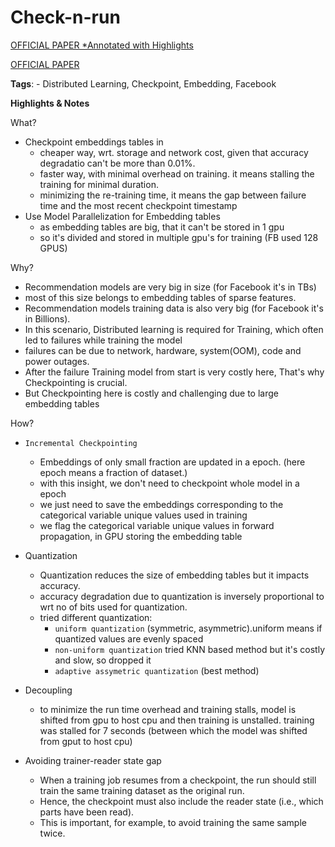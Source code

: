 # Check-n-run
[OFFICIAL PAPER *Annotated with Highlights](paper.pdf)

[OFFICIAL PAPER](https://arxiv.org/pdf/2010.08679v2.pdf)

**Tags**: - Distributed Learning, Checkpoint, Embedding, Facebook

**Highlights & Notes**

What?
- Checkpoint embeddings tables in 
  - cheaper way, wrt. storage and network cost, given that accuracy degradatio can't be more than 0.01%.
  - faster way, with minimal overhead on training. it means stalling the training for minimal duration.
  - minimizing the re-training time, it means the gap between failure time and the most recent checkpoint timestamp
- Use Model Parallelization for Embedding tables
  - as embedding tables are big, that it can't be stored in 1 gpu
  - so it's divided and stored in multiple gpu's for training (FB used 128 GPUS)

Why?
- Recommendation models are very big in size (for Facebook it's in TBs)
- most of this size belongs to embedding tables of sparse features.
- Recommendation models training data is also very big (for Facebook it's in Billions). 
- In this scenario, Distributed learning is required for Training, which often led to failures while training the model
- failures can be due to network, hardware, system(OOM), code and power outages.
- After the failure Training model from start is very costly here, That's why Checkpointing is crucial.
- But Checkpointing here is costly and challenging due to large embedding tables

How?
- `Incremental Checkpointing`
  - Embeddings of only small fraction are updated in a epoch. (here epoch means a fraction of dataset.)
  - with this insight, we don't need to checkpoint whole model in a epoch
  - we just need to save the embeddings corresponding to the categorical variable unique values used in training
  - we flag the categorical variable unique values in forward propagation, in GPU storing the embedding table

- Quantization
  - Quantization reduces the size of embedding tables but it impacts accuracy. 
  - accuracy degradation due to quantization is inversely proportional to wrt no of bits used for quantization.
  - tried different quantization: 
    - `uniform quantization` (symmetric, asymmetric).uniform means if quantized values are evenly spaced
    - `non-uniform quantization` tried KNN based method but it's costly and slow, so dropped it
    - `adaptive assymetric quantization` (best method)

- Decoupling
  - to minimize the run time overhead and
training stalls, model is shifted from gpu to host cpu and then training is unstalled. training was stalled for 7 seconds (between which the model was shifted from gput to host cpu)

- Avoiding trainer-reader state gap
  - When a training job resumes from a checkpoint, the run should still train the same training dataset as the original run.
  - Hence, the checkpoint must also include the reader state (i.e., which parts have been read).
  -  This is important, for example, to avoid training the same sample twice.
